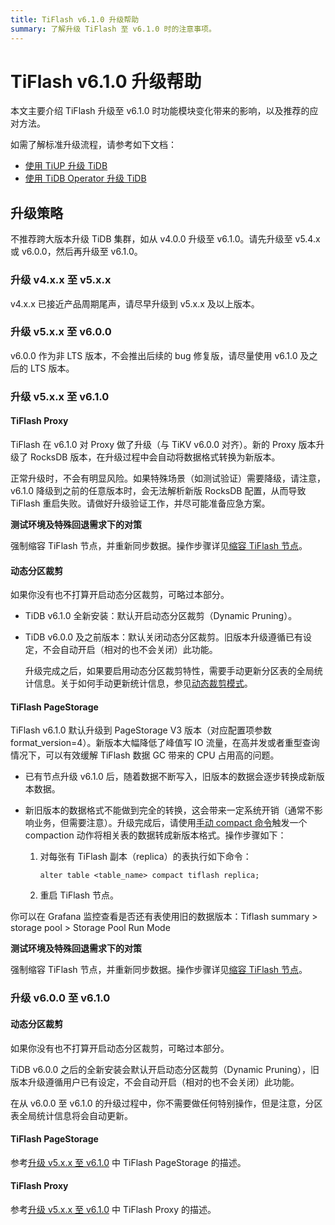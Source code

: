 ```yaml
---
title: TiFlash v6.1.0 升级帮助
summary: 了解升级 TiFlash 至 v6.1.0 时的注意事项。
---
```


# TiFlash v6.1.0 升级帮助

本文主要介绍 TiFlash 升级至 v6.1.0 时功能模块变化带来的影响，以及推荐的应对方法。

如需了解标准升级流程，请参考如下文档：

- [使用 TiUP 升级 TiDB](/upgrade-tidb-using-tiup.md)
- [使用 TiDB Operator 升级 TiDB](https://docs.pingcap.com/zh/tidb-in-kubernetes/stable/upgrade-a-tidb-cluster)

## 升级策略

 不推荐跨大版本升级 TiDB 集群，如从 v4.0.0 升级至 v6.1.0。请先升级至 v5.4.x 或 v6.0.0，然后再升级至 v6.1.0。

### 升级 v4.x.x 至 v5.x.x

v4.x.x 已接近产品周期尾声，请尽早升级到 v5.x.x 及以上版本。

### 升级 v5.x.x 至 v6.0.0

v6.0.0 作为非 LTS 版本，不会推出后续的 bug 修复版，请尽量使用 v6.1.0 及之后的 LTS 版本。

### 升级 v5.x.x 至 v6.1.0

#### TiFlash Proxy

TiFlash 在 v6.1.0 对 Proxy 做了升级（与 TiKV v6.0.0 对齐）。新的 Proxy 版本升级了 RocksDB 版本，在升级过程中会自动将数据格式转换为新版本。

正常升级时，不会有明显风险。如果特殊场景（如测试验证）需要降级，请注意，v6.1.0 降级到之前的任意版本时，会无法解析新版 RocksDB 配置，从而导致 TiFlash 重启失败。请做好升级验证工作，并尽可能准备应急方案。

**测试环境及特殊回退需求下的对策**

强制缩容 TiFlash 节点，并重新同步数据。操作步骤详见[缩容 TiFlash 节点](/scale-tidb-using-tiup.md#缩容-tiflash-节点)。

#### 动态分区裁剪

如果你没有也不打算开启动态分区裁剪，可略过本部分。

- TiDB v6.1.0 全新安装：默认开启动态分区裁剪（Dynamic Pruning）。

- TiDB v6.0.0 及之前版本：默认关闭动态分区裁剪。旧版本升级遵循已有设定，不会自动开启（相对的也不会关闭）此功能。

    升级完成之后，如果要启用动态分区裁剪特性，需要手动更新分区表的全局统计信息。关于如何手动更新统计信息，参见[动态裁剪模式](/partitioned-table.md#动态裁剪模式)。

#### TiFlash PageStorage

TiFlash v6.1.0 默认升级到 PageStorage V3 版本（对应配置项参数 format_version=4）。新版本大幅降低了峰值写 IO 流量，在高并发或者重型查询情况下，可以有效缓解 TiFlash 数据 GC 带来的 CPU 占用高的问题。

- 已有节点升级 v6.1.0 后，随着数据不断写入，旧版本的数据会逐步转换成新版本数据。
- 新旧版本的数据格式不能做到完全的转换，这会带来一定系统开销（通常不影响业务，但需要注意）。升级完成后，请使用[手动 compact 命令](/sql-statements/sql-statement-alter-table-compact.md)触发一个 compaction 动作将相关表的数据转成新版本格式。操作步骤如下：

    1. 对每张有 TiFlash 副本（replica）的表执行如下命令：

        ```
        alter table <table_name> compact tiflash replica;
        ```

    2. 重启 TiFlash 节点。

你可以在 Grafana 监控查看是否还有表使用旧的数据版本：Tiflash summary > storage pool > Storage Pool Run Mode

**测试环境及特殊回退需求下的对策**

强制缩容 TiFlash 节点，并重新同步数据。操作步骤详见[缩容 TiFlash 节点](/scale-tidb-using-tiup.md#缩容-tiflash-节点)。

### 升级 v6.0.0 至 v6.1.0

#### 动态分区裁剪

如果你没有也不打算开启动态分区裁剪，可略过本部分。

TiDB v6.0.0 之后的全新安装会默认开启动态分区裁剪（Dynamic Pruning），旧版本升级遵循用户已有设定，不会自动开启（相对的也不会关闭）此功能。

在从 v6.0.0 至 v6.1.0 的升级过程中，你不需要做任何特别操作，但是注意，分区表全局统计信息将会自动更新。

#### TiFlash PageStorage

参考[升级 v5.x.x 至 v6.1.0](#升级-v5xx-至-v610) 中 TiFlash PageStorage 的描述。

#### TiFlash Proxy

参考[升级 v5.x.x 至 v6.1.0](#升级-v5xx-至-v610) 中 TiFlash Proxy 的描述。
